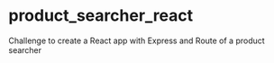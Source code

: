 # product_searcher_react
Challenge to create a React app with Express and Route of a product searcher
